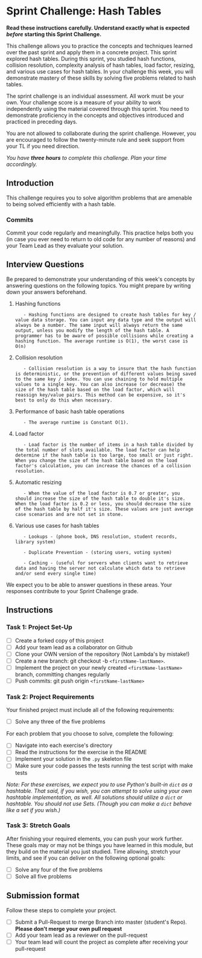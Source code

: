 # Sprint Challenge: Hash Tables

**Read these instructions carefully. Understand exactly what is expected _before_ starting this Sprint Challenge.**

This challenge allows you to practice the concepts and techniques learned over the past sprint and apply them in a concrete project. This sprint explored hash tables. During this sprint, you studied hash functions, collision resolution, complexity analysis of hash tables, load factor, resizing, and various use cases for hash tables. In your challenge this week, you will demonstrate mastery of these skills by solving five problems related to hash tables.

The sprint challenge is an individual assessment. All work must be your own. Your challenge score is a measure of your ability to work independently using the material covered through this sprint. You need to demonstrate proficiency in the concepts and objectives introduced and practiced in preceding days.

You are not allowed to collaborate during the sprint challenge. However, you are encouraged to follow the twenty-minute rule and seek support from your TL if you need direction.

_You have **three hours** to complete this challenge. Plan your time accordingly._

## Introduction

This challenge requires you to solve algorithm problems that are amenable to being solved efficiently with a hash table.

### Commits

Commit your code regularly and meaningfully. This practice helps both you (in case you ever need to return to old code for any number of reasons) and your Team Lead as they evaluate your solution.

## Interview Questions

Be prepared to demonstrate your understanding of this week's concepts by answering questions on the following topics. You might prepare by writing down your answers beforehand.

1. Hashing functions

          - Hashing functions are designed to create hash tables for key / value data storage. You can input any data type and the output will always be a number. The same input will always return the same output, unless you modify the length of the hash table. A programmer has to be aware of possible collisions while creating a hashing function. The average runtime is O(1), the worst case is O(n)

2. Collision resolution

          - Collision resolution is a way to insure that the hash function is deterministic, or the prevention of different values being saved to the same key / index. You can use chaining to hold multiple values to a single key. You can also increase (or decrease) the size of the hash table based on the load factor, which will reassign key/value pairs. This method can be expensive, so it's best to only do this when necessary. 

3. Performance of basic hash table operations

          - The average runtime is Constant O(1).

4. Load factor

          - Load factor is the number of items in a hash table divided by the total number of slots available. The load factor can help determine if the hash table is too large, too small or just right. When you change the size of the hash table based on the load factor's calculation, you can increase the chances of a collision resolution.

5. Automatic resizing

          - When the value of the load factor is 0.7 or greater, you should increase the size of the hash table to double it's size. When the load factor is 0.2 or less, you should decrease the size of the hash table by half it's size. These values are just average case scenarios and are not set in stone. 

6. Various use cases for hash tables

          - Lookups - (phone book, DNS resolution, student records, library system)

          - Duplicate Prevention - (storing users, voting system)

          - Caching - (useful for servers when clients want to retrieve data and having the server not calculate which data to retrieve and/or send every single time)

We expect you to be able to answer questions in these areas. Your responses contribute to your Sprint Challenge grade.

## Instructions

### Task 1: Project Set-Up

- [ ] Create a forked copy of this project
- [ ] Add your team lead as a collaborator on Github
- [ ] Clone your OWN version of the repository (Not Lambda's by mistake!)
- [ ] Create a new branch: git checkout -b `<firstName-lastName>`.
- [ ] Implement the project on your newly created `<firstName-lastName>` branch, committing changes regularly
- [ ] Push commits: git push origin `<firstName-lastName>`

### Task 2: Project Requirements

Your finished project must include all of the following requirements:

- [ ] Solve any three of the five problems

For each problem that you choose to solve, complete the following:

- [ ] Navigate into each exercise's directory
- [ ] Read the instructions for the exercise in the README
- [ ] Implement your solution in the `.py` skeleton file
- [ ] Make sure your code passes the tests running the test script with make tests

*Note: For these exercises, we expect you to use Python's built-in `dict` as a hashtable. That said, if you wish, you can attempt to solve using your own hashtable implementation, as well. All solutions should utilize a `dict` or hashtable. You should not use Sets. (Though you can make a `dict` behave like a set if you wish.)*

### Task 3: Stretch Goals

After finishing your required elements, you can push your work further. These goals may or may not be things you have learned in this module, but they build on the material you just studied. Time allowing, stretch your limits, and see if you can deliver on the following optional goals:

- [ ] Solve any four of the five problems
- [ ] Solve all five problems

## Submission format

Follow these steps to complete your project.

- [ ] Submit a Pull-Request to merge <firstName-lastName> Branch into master (student's  Repo). **Please don't merge your own pull request**
- [ ] Add your team lead as a reviewer on the pull-request
- [ ] Your team lead will count the project as complete after receiving your pull-request
